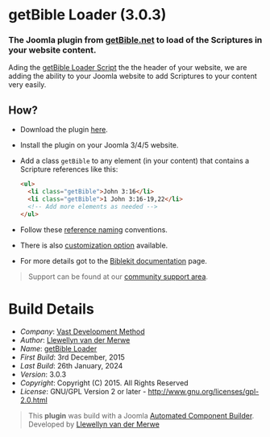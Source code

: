 # getBible Loader (3.0.3)

### The Joomla plugin from [getBible.net](https://getbible.net/joomla) to load of the Scriptures in your website content.

Ading the [getBible Loader Script](https://git.vdm.dev/getBible/loader) the the header of your website, we are adding the ability to your Joomla website to add Scriptures to your content very easily.

## How?

- Download the plugin [here](https://git.vdm.dev/getBible/loader-plugin/archive/master.zip).
- Install the plugin on your Joomla 3/4/5 website.
- Add a class `getBible` to any element (in your content) that contains a Scripture references like this:

   ```html
   <ul>
     <li class="getBible">John 3:16</li>
     <li class="getBible">1 John 3:16-19,22</li>
     <!-- Add more elements as needed -->
   </ul>
   ```
- Follow these [reference naming](https://git.vdm.dev/getBible/loader#scripture-reference-formatting) conventions.
- There is also [customization option](https://git.vdm.dev/getBible/loader#utilizing-data-attributes) available.
- For more details got to the [Biblekit documentation](https://getbible.net/loader) page.

> Support can be found at our [community support area](https://git.vdm.dev/getBible/support).

# Build Details

+ *Company*: [Vast Development Method](https://getbible.net)
+ *Author*: [Llewellyn van der Merwe](mailto:joomla@vdm.io)
+ *Name*: [getBible Loader](https://getbible.net)
+ *First Build*: 3rd December, 2015
+ *Last Build*: 26th January, 2024
+ *Version*: 3.0.3
+ *Copyright*: Copyright (C) 2015. All Rights Reserved
+ *License*: GNU/GPL Version 2 or later - http://www.gnu.org/licenses/gpl-2.0.html

> This **plugin** was build with a Joomla [Automated Component Builder](https://www.joomlacomponentbuilder.com).
> Developed by [Llewellyn van der Merwe](mailto:joomla@vdm.io)